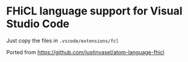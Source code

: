 # FHiCL language support for Visual Studio Code

Just copy the files in `.vscode/extensions/fcl`

Ported from https://github.com/justinvasel/atom-language-fhicl
